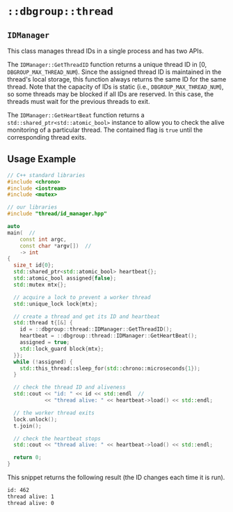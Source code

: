 # `::dbgroup::thread`

## `IDManager`

This class manages thread IDs in a single process and has two APIs.

The `IDManager::GetThreadID` function returns a unique thread ID in [0, `DBGROUP_MAX_THREAD_NUM`). Since the assigned thread ID is maintained in the thread's local storage, this function always returns the same ID for the same thread. Note that the capacity of IDs is static (i.e., `DBGROUP_MAX_THREAD_NUM`), so some threads may be blocked if all IDs are reserved. In this case, the threads must wait for the previous threads to exit.

The `IDManager::GetHeartBeat` function returns a `std::shared_ptr<std::atomic_bool>` instance to allow you to check the alive monitoring of a particular thread. The contained flag is `true` until the corresponding thread exits.

## Usage Example

```cpp
// C++ standard libraries
#include <chrono>
#include <iostream>
#include <mutex>

// our libraries
#include "thread/id_manager.hpp"

auto
main(  //
    const int argc,
    const char *argv[])  //
    -> int
{
  size_t id{0};
  std::shared_ptr<std::atomic_bool> heartbeat{};
  std::atomic_bool assigned{false};
  std::mutex mtx{};

  // acquire a lock to prevent a worker thread
  std::unique_lock lock{mtx};

  // create a thread and get its ID and heartbeat
  std::thread t{[&] {
    id = ::dbgroup::thread::IDManager::GetThreadID();
    heartbeat = ::dbgroup::thread::IDManager::GetHeartBeat();
    assigned = true;
    std::lock_guard block{mtx};
  }};
  while (!assigned) {
    std::this_thread::sleep_for(std::chrono::microseconds{1});
  }

  // check the thread ID and aliveness
  std::cout << "id: " << id << std::endl  //
            << "thread alive: " << heartbeat->load() << std::endl;

  // the worker thread exits
  lock.unlock();
  t.join();

  // check the heartbeat stops
  std::cout << "thread alive: " << heartbeat->load() << std::endl;

  return 0;
}
```

This snippet returns the following result (the ID changes each time it is run).

```txt
id: 462
thread alive: 1
thread alive: 0
```
